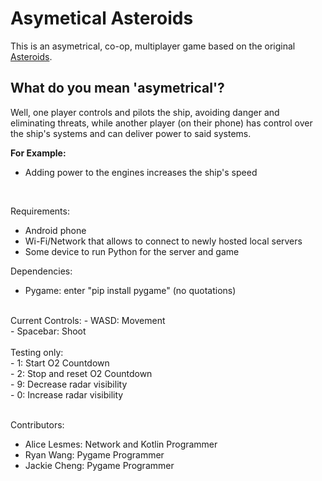 # Asymetical Asteroids
This is an asymetrical, co-op, multiplayer game based on the original [Asteroids](https://en.wikipedia.org/wiki/Asteroids_(video_game)).

## What do you mean 'asymetrical'?
Well, one player controls and pilots the ship, avoiding danger and eliminating threats, while another player (on their phone) has control over the ship's systems and can deliver power to said systems.

**For Example:**
- Adding power to the engines increases the ship's speed
<br/>

Requirements:<br/>
- Android phone
- Wi-Fi/Network that allows to connect to newly hosted local servers
- Some device to run Python for the server and game

Dependencies:<br/>
- Pygame: enter "pip install pygame" (no quotations)<br/>

<br/>
Current Controls:
- WASD: Movement<br/>
- Spacebar: Shoot<br/>

<br/>
Testing only:<br/>
- 1: Start O2 Countdown<br/>
- 2: Stop and reset O2 Countdown<br/>
- 9: Decrease radar visibility<br/>
- 0: Increase radar visibility<br/>

<br/>

Contributors: <br/>
- Alice Lesmes: Network and Kotlin Programmer<br/>
- Ryan Wang: Pygame Programmer<br/>
- Jackie Cheng: Pygame Programmer<br/>

